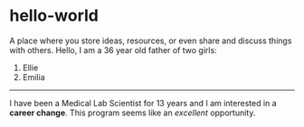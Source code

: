 # hello-world
A place where you store ideas, resources, or even share and discuss things with others.
Hello, I am a 36 year old father of two girls:
1. Ellie
2. Emilia
---
I have been a Medical Lab Scientist for 13 years and I am interested in a **career change**. This program seems like an *excellent* opportunity. 
